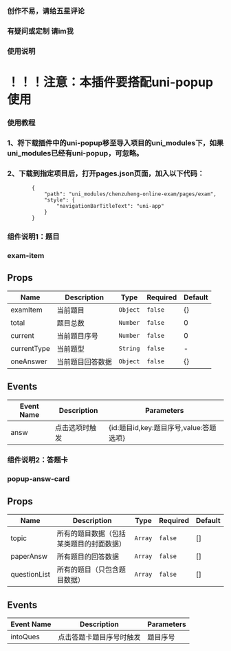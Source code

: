 ### 创作不易，请给五星评论
### 有疑问或定制 请im我
### 使用说明
# ！！！注意：本插件要搭配uni-popup使用
### 使用教程
### 1、将下载插件中的uni-popup移至导入项目的uni_modules下，如果uni_modules已经有uni-popup，可忽略。
### 2、下载到指定项目后，打开pages.json页面，加入以下代码：
```
		{
			"path": "uni_modules/chenzuheng-online-exam/pages/exam",
			"style": {
				"navigationBarTitleText": "uni-app"
			}
		}
```

### 组件说明1：题目
### exam-item

## Props


|Name|Description|Type|Required|Default|
|---|---|---|---|---|
|examItem|当前题目|`Object`|`false`|{}|
|total|题目总数|`Number`|`false`|0|
|current|当前题目序号|`Number`|`false`|0|
|currentType|当前题型|`String`|`false`|-|
|oneAnswer|当前题目回答数据|`Object`|`false`|{}|




## Events


|Event Name|Description|Parameters|
|---|---|---|
|answ|点击选项时触发|{id:题目id,key:题目序号,value:答题选项}|

### 组件说明2：答题卡
### popup-answ-card

## Props


|Name|Description|Type|Required|Default|
|---|---|---|---|---|
|topic|所有的题目数据（包括某类题目的封面数据）|`Array`|`false`|[]|
|paperAnsw|所有题目的回答数据|`Array`|`false`|[]|
|questionList|所有的题目（只包含题目数据）|`Array`|`false`|[]|




## Events


|Event Name|Description|Parameters|
|---|---|---|
|intoQues|点击答题卡题目序号时触发|题目序号|


